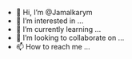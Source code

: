 - 👋 Hi, I’m @Jamalkarym
- 👀 I’m interested in ...
- 🌱 I’m currently learning ...
- 💞️ I’m looking to collaborate on ...
- 📫 How to reach me ...

<!---
Jamalkarym/Jamalkarym is a ✨ special ✨ repository because its `README.md` (this file) appears on your GitHub profile.
You can click the Preview link to take a look at your changes.
--->
